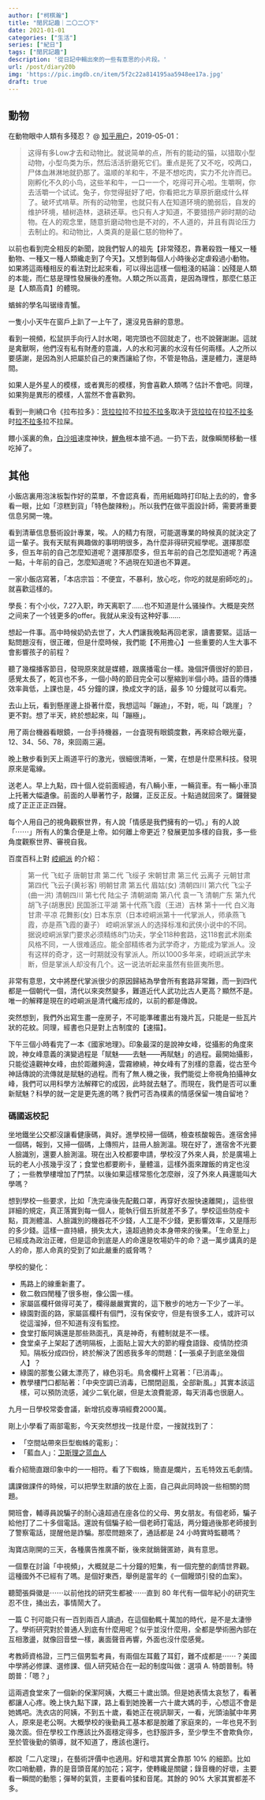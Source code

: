 ```yaml
---
author: ["柯棋瀚"]
title: "閒凥記趣｜二〇二〇下"
date: 2021-01-01
categories: ["生活"]
series: ["紀日"]
tags: ["閒凥記趣"]
description: '從日記中輯出來的一些有意思的小片段。'
url: /post/diary20b
img: 'https://pic.imgdb.cn/item/5f2c22a814195aa5948ee17a.jpg'
draft: true
---
```


## 動物

在動物眼中人類有多殘忍？ @ [知乎用户](https://www.zhihu.com/question/38470746/answer/668800691)，2019-05-01：

> 这得有多Low才去和动物比。就说简单的点，所有的能动的猫，以猎取小型动物，小型鸟类为乐，然后活活折磨死它们。重点是死了又不吃，咬两口，尸体血淋淋地就扔那了。温顺的羊和牛，不是不想吃肉，实力不允许而已。刚孵化不久的小鸟，这些羊和牛，一口一一个，吃得可开心啦。生嚼啊，你去活嚼一个试试。兔子，你觉得挺好了吧，你看把北方草原折磨成什么样了。破坏式啃草。所有的动物里，也就只有人在知道环境的脆弱后，自发的维护环境，植树造林，退耕还草。也只有人才知道，不要猎捞产卵时期的动物。在人的观念里，随意折磨动物也是不对的，不人道的，并且有舆论压力去制止的。和动物比，人类真的是最仁慈的物种了。

以前也看到完全相反的新聞，說我們智人的祖先【非常殘忍，靠著殺戮一種又一種動物、一種又一種人類纔走到了今天】。又想到每個人小時後必定虐殺過小動物。如果將這兩種相反的看法對比起來看，可以得出這樣一個粗淺的結論：凶殘是人類的本能，而仁慈是理性發展後的產物。人類之所以高貴，是因為理性，那麼仁慈正是【人類高貴】的體現。

蝤蛑的學名叫锯缘青蟹。

一隻小小天牛在窗戶上趴了一上午了，還沒見告辭的意思。

看到一視頻，松鼠拱手向行人討水喝，喝完頭也不回就走了，也不說聲謝謝。這就是禽獸啊，他們沒有私有財產的意識，人的水和河裏的水沒有任何兩樣。人之所以要感謝，是因為別人把屬於自己的東西讓給了你，不管是物品，還是體力，還是時間。

如果人是外星人的模樣，或者異形的模樣，狗會喜歡人類嗎？估計不會吧。同理，如果狗是異形的模樣，人當然不會喜歡狗。

看到一則繞口令《拉布拉多》：<u>货拉拉</u>拉不拉<u>拉不拉多</u>取决于<u>货拉拉</u>在拉<u>拉不拉多</u>时<u>拉不拉多</u>拉不拉屎。

餵小溪裏的魚，<u>白沙咀</u>速度神快，<u>鯉魚</u>根本搶不過。一扔下去，就像瞬閒移動一樣吃掉了。

## 其他

小飯店裏用泡沫板製作好的菜單，不會認真看，而用紙臨時打印貼上去的的，會多看一眼，比如「涼糕到貨」「特色酸辣粉」。所以我們在做平面設計師，需要將重要信息另開一塊。

看到清華信息藝術設計專業，唉。人的精力有限，可能選專業的時候真的就決定了這一輩子。我有天賦有興趣做的事明明很多，為什麼非得研究經學呢。選擇那麼多，但五年前的自己怎麼知道呢？選擇那麼多，但五年前的自己怎麼知道呢？再遠一點，十年前的自己，怎麼知道呢？不過現在知道也不算遲。

一家小飯店寫著，「本店宗旨：不便宜，不暴利，放心吃，你吃的就是廚師吃的」。就喜歡這樣的。

學長：有个小伙，7.27入职，昨天离职了……也不知道是什么骚操作。大概是突然之间来了一个钱更多的offer。我就从来没有这种好事……

想起一件事。高中時候奶奶去世了，大人們讓我晚點再回老家，讀書要緊。這話一點問題沒有，很正確，但是什麼時候，我們能【不用擔心】一些重要的人生大事不會影響孩子的前程？

聽了幾檔播客節目，發現原來就是媒體，跟廣播電台一樣。幾個評價很好的節目，感覺太長了，乾貨也不多，一個小時的節目完全可以壓縮到半個小時。語音的傳播效率眞低，上課也是，45 分鐘的課，換成文字的話，最多 10 分鐘就可以看完。

去山上玩，看到懸崖邊上掛著什麼，我想這叫「蹦迪」，不對，呃，叫「跳崖」？更不對。想了半天，終於想起來，叫「蹦極」。

用了兩台機器看眼鏡，一台手持機器，一台査現有眼鏡度數，再來綜合眼光臺，12、34、56、78，來回兩三遍。

晚上散步看到天上兩道平行的激光，很細很清晰，一驚，在想是什麼黑科技。發現原來是電線。

送老人。早上九點，四十個人從前面經過，有八輛小車，一輛貨車。有一輛小車頂上托著大幅遺像。前面的人舉著竹子，敲鑼，正反正反。十點過就回來了。鑼聲變成了正正正正四聲。

每个人用自己的視角觀察世界，有人說「情感是我們擁有的一切。」有的人說「⋯⋯」所有人的集合便是上帝。如何離上帝更近？發展更加多樣的自我，多一些角度觀察世界、審視自我。

百度百科上對 [崆峒派](https://baike.baidu.com/item/%E5%B4%86%E5%B3%92%E6%B4%BE/10731293) 的介紹：

> 第一代 飞虹子 唐朝甘肃
> 第二代 飞绥子 宋朝甘肃
> 第三代 云离子 元朝甘肃
> 第四代 飞云子(黄衫客) 明朝甘肃
> 第五代 眉姑(女) 清朝四川
> 第六代 飞尘子(曲一洪) 清朝四川
> 第七代 陆尘子 清朝湖南
> 第八代 袁一飞 清朝广东
> 第九代胡飞子(胡惠民) 民国浙江平湖
> 第十代燕飞霞（王进）吉林
> 第十一代 白义海 甘肃·平凉
> 花舞影(女) 日本东京（日本崆峒派第十一代掌派人，师承燕飞霞，亦是燕飞霞的妻子）
> 崆峒派掌派人的选择标准和武侠小说中的不同。据说崆峒派掌门要求必须精练8门功夫，学全118种套路，这118套武术刚柔风格不同，一人很难适应。能全部精练者为武学奇才，方能成为掌派人。没有这样的奇才，这一时期就没有掌派人。所以1000多年来，崆峒派武学未断，但是掌派人却没有几个。这一说法听起来虽然有些匪夷所思。

非常有意思，文中將歷代掌派很少的原因歸結為學會所有套路非常難，而一到四代都是一個朝代一個，清代以來突然變多，難道近代人武功比古人更高？顯然不是。唯一的解釋是現在的崆峒派是清代纔形成的，以前的都是傳說。

突然想到，我們外出寫生畫一座房子，不可能準確畫出有幾片瓦，只能是一些瓦片狀的花紋。同理，經書也只是對上古制度的【速描】。

下午三個小時看完了一本《國家地理》。印象最深的是說神女峰，從攝影的角度來說，神女峰意義的演變過程是「賦魅——去魅——再賦魅」的過程。最開始攝影，只能從遠觀神女峰，由於距離夠遠，雲霧繚繞，神女峰有了別樣的意義，從古至今神話傳說的流傳就是賦魅的過程。而有了無人機之後，我們能從上帝視角拍攝神女峰，我們可以用科學方法解釋它的成因，此時就去魅了。而現在，我們是否可以重新賦魅？科學的就一定是更先進的嗎？我們可否為樸素的情感保留一塊自留地？

### 碼國返校記

坐地鐵坐公交都沒讓看健康碼，眞好。進學校掃一個碼，檢查核酸報告。進宿舍掃一個碼，報到，又掃一個碼，上傳照片，註冊人臉測溫。現在好了，進宿舍不光要人臉識別，還要人臉測溫。現在出入校都要申請，學校沒了外來人員，於是廣場上玩的老人小孩幾乎沒了；食堂也都要刷卡，量體溫，這樣外面來蹭飯的肯定也沒了；一些教學樓增加了門禁。以後如果這樣常態化怎麼辦，沒了外來人員還能叫大學嗎？

想到學校一些要求，比如「洗完澡後先配戴口罩，再穿好衣服快速離開」，這些很詳細的規定，真正落實到每一個人，能執行個五折就差不多了。學校這些防疫卡點，買測體溫、人臉識別的機器花不少錢，人工是不少錢，更影響效率，又是隱形的多少錢。這樣一直持續，損失太大，遠超過肺炎本身帶來的後果。「生命至上」已經成為政治正確，但是這命到底是人的命還是牧場奶牛的命？退一萬步講真的是人的命，那人命真的受到了如此嚴重的威脅嗎？

學校的變化：

- 馬路上的線重新畫了。
- 敎二敎四閒種了很多樹，像公園一樣。
- 家屬區欄杆做得可美了，欄得嚴嚴實實的，這下散步的地方一下少了一半。
- 綠園對面的路，家屬區欄杆有個門，沒有保安守，但是有很多工人，或許可以從這溜掉，但不知道有沒有監控。
- 食堂打飯阿姨還是那些熟面孔，真是神奇，有體制就是不一樣。
- 食堂桌子上架起了透明隔板，上面貼上習大大的節約糧食語錄、疫情防控須知。隔板分成四份，終於解決了困惑我多年的問題：【一張桌子到底坐幾個人】？ 
- 綠園的那隻公雞太漂亮了，綠色羽毛。鳥舍欄杆上寫著：「已消毒」。 
- 教學樓門口都貼著：「中央空調已消毒，已關閉迴風，全部新風。」其實本該這樣，可以預防流感，減少二氧化碳，但是太浪費能源，每天消毒也很磨人。

九月一日學校常委會議，新增抗疫專項經費2000萬。

剛上小學看了兩部電影，今天突然想找一找是什麼，一搜就找到了：

- 「空間站帶來巨型蜘蛛的電影」：
- 「藍血人」：[卫斯理之蓝血人](https://movie.douban.com/subject/1306983/)

看介紹簡直跟印象中的一一相符。看了下蜘蛛，簡直是爛片，五毛特效五毛劇情。

講課做課件的時候，可以把學生默讀的放在上面，自己與此同時說一些相關的問題。







開班會，輔導員說騙子的耐心遠超過在座各位的父母、男女朋友。有個老師，騙子給他打了二十多個電話。還說有個騙子給一個老師打電話，两分鐘過後那老師接到了警察電話，提醒他是詐騙。那麼問題來了，通話都是 24 小時實時監聽嗎？

淘寶店剛開的三天，各種廣告推廣不斷，後來就銷聲匿跡，眞有意思。

一個羣在討論「中視頻」，大概就是二十分鐘的短集，有一個完整的劇情世界觀。這種國外不已經有了嗎。是個好東西，舉例是當年的《一個饅頭引發的血案》。

聽聞張舜徽是⋯⋯以前他找的研究生都被⋯⋯直到 80 年代有一個年紀小的研究生忍不住，捅出去，事情鬧大了。

一篇 C 刊可能只有一百到兩百人讀過，在這個動輒十萬加的時代，是不是太淒慘了。學術研究對於普通人到底有什麼用呢？似乎並沒什麼用，全都是學術圈內部在互相激盪，就像回音壁一樣，裏面聲音再響，外面也沒什麼感覺。

考教師資格證，三門三個男監考員，有兩個左耳戴了耳釘，難不成都是⋯⋯？美國中學將必修課、選修課、個人研究結合在一起的制度叫做：選項 A. 特朗普制。特朗普：「嗯？」

這兩週食堂來了一個新的保潔阿姨，大概三十歲出頭。但是她表情太哀愁了，看著都讓人心疼。晚上快九點下課，路上看到她挽著一六十歲大媽的手，心想這不會是她媽吧。洗衣店的阿姨，不到五十歲，看她正在視訊聊天，一看，光頭油膩中年男人，原來是老公啊。大概學校的後勤員工基本都是脫離了家庭來的，一年也見不到幾次面。但在學校工作應該比外面穩定得多，也舒服許多，至少學生不會欺負你，至於管後勤的領導，就不知道了，應該也還行。

都說「二八定理」，在藝術評價中也適用。好和壞其實全靠那 10% 的細節。比如吹口哨動聽，靠的是音頭音尾的加花；寫字，使轉纔是關鍵；錄音機的好壞，主要看一瞬間的動態；彈琴的氣質，主要看吟猱和音尾。其餘的 90% 大家其實都差不多。





















